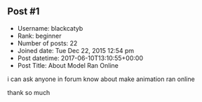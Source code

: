 ## Post #1
- Username: blackcatyb
- Rank: beginner
- Number of posts: 22
- Joined date: Tue Dec 22, 2015 12:54 pm
- Post datetime: 2017-06-10T13:10:55+00:00
- Post Title: About Model Ran Online

i can ask anyone in forum know about make animation ran online

thank so much
